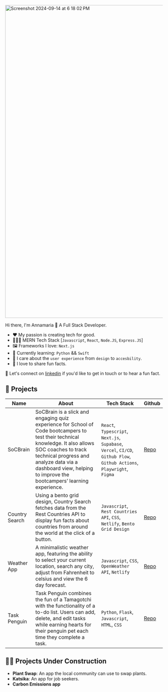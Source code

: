 <img width="997" alt="Screenshot 2024-09-14 at 6 18 02 PM" src="https://github.com/user-attachments/assets/690a8276-c9af-48b8-b148-4635b59797f9"><br/>



Hi there, I'm Annamaria 👋 A Full Stack Developer. 

- ❤️ My passion is creating tech for good. 
- 👩🏻‍💻 MERN Tech Stack [`Javascript`, `React`, `Node.JS`, `Express.JS`]
- 🖼️ Frameworks I love: `Next.js` 
- 📝 Currently learning: `Python` && `Swift`
- 🎨 I care about the `user experience` from `design` to `accesbility`.
- 🐧 I love to share fun facts.

📲 Let's connect on [linkedin](https://www.linkedin.com/in/annamariakou/) if you'd like to get in touch or to hear a fun fact. 

## 🚀 Projects 
      
| Name                                                                                                                                                                                                                                                                      | About                                                                                               | Tech Stack                                                                  | Github |
| --------------------- | ------------------------------------------------------------------------------------------------------------------------------------------------------------------------------------------------------------------------------------------------------------------------- | --------------------------------------------------------------------------------------------------- | --------------------------------------------------------------------------- |
| SoCBrain                        | SoCBrain is a slick and engaging quiz experience for School of Code bootcampers to test their technical knowledge. It also allows SOC coaches to track technical progress and analyze data via a dashboard view, helping to improve the bootcampers’ learning experience.                                                                                                                                                                                                                                                                          | `React`, `Typescript`, `Next.js`, `Supabase`, `Vercel`, `CI/CD`, `Github Flow`, `Github Actions`, `Playwright`, `Figma`                                                                                                    | [Repo](https://github.com/SchoolOfCode/bc16-final-projects-team_algorhythm)                                                                            |
| Country Search                  | Using a bento grid design, Country Search fetches data from the Rest Countries API to display fun facts about countries from around the world at the click of a button.                                                                                                                                                                                                                                                                                                                                                                            | `Javascript`, `Rest Countries` `API`, `CSS`, `Netlify`, `Bento Grid Design`                                                                                                                                        | [Repo](https://github.com/annamariakou/country-search-annamariakou)                                                                                    |
| Weather App                     | A minimalistic weather app, featuring the ability to select your current location, search any city, adjust from Fahrenheit to celsius and view the 6 day forecast.                                                                                                                                                                                                                                                                                                                                                                                 | `Javascript`, `CSS`, `OpenWeather API`, `Netlify`                                                                                                                                                              | [Repo](https://github.com/annamariakou/weather-app-)                                                                                                   |
| Task Penguin                    | Task Penguin combines the fun of a Tamagotchi with the functionality of a to-do list. Users can add, delete, and edit tasks while earning hearts for their penguin pet each time they complete a task.                                                                                                                                                                                                                                                                                                                                             | `Python`, `Flask`, `Javascript`, `HTML`, `CSS`                                                                                                                                                                   | [Repo](https://github.com/annamariakou/Task-Penguin)                                                                                                   |


## 👩‍🍳 Projects Under Construction

- **Plant Swap**: An app the local community can use to swap plants.
- **Katsika**: An app for job seekers. 
- **Carbon Emissions app**


<!--
**annamariakou/annamariakou** is a ✨ _special_ ✨ repository because its!
 `README.md` (this file) appears on your GitHub profile.

Here are some ideas to get you started:

- 🔭 I’m currently working on ...
- 🌱 I’m currently learning ...
- 👯 I’m looking to collaborate on ...
- 🤔 I’m looking for help with ...
- 💬 Ask me about ...
- 📫 How to reach me: ...
- 😄 Pronouns: ...
- ⚡ Fun fact: ...
-->
